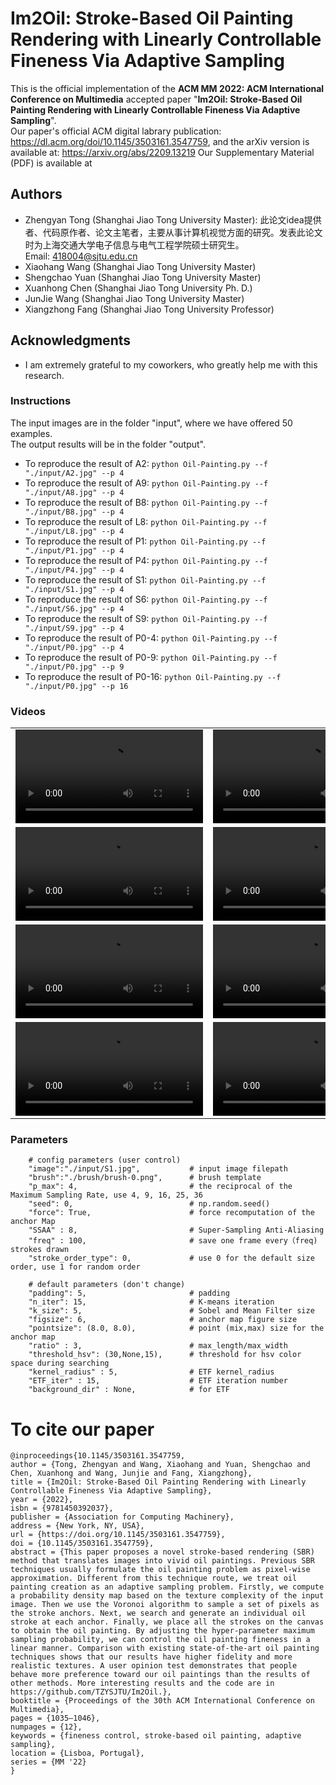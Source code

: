 # Im2Oil: Stroke-Based Oil Painting Rendering with Linearly Controllable Fineness Via Adaptive Sampling
This is the official implementation of the **ACM MM 2022: ACM International Conference on Multimedia** accepted paper "**Im2Oil: Stroke-Based Oil Painting Rendering with Linearly Controllable Fineness Via Adaptive Sampling**".   
Our paper's official ACM digital labrary publication: https://dl.acm.org/doi/10.1145/3503161.3547759, and the arXiv version is available at: https://arxiv.org/abs/2209.13219
Our Supplementary Material (PDF) is available at  
## Authors
- Zhengyan Tong (Shanghai Jiao Tong University Master): 此论文idea提供者、代码原作者、论文主笔者，主要从事计算机视觉方面的研究。发表此论文时为上海交通大学电子信息与电气工程学院硕士研究生。  
Email: 418004@sjtu.edu.cn
- Xiaohang Wang (Shanghai Jiao Tong University Master)
- Shengchao Yuan (Shanghai Jiao Tong University Master)
- Xuanhong Chen (Shanghai Jiao Tong University Ph. D.)  
- JunJie Wang (Shanghai Jiao Tong University Master)
- Xiangzhong Fang (Shanghai Jiao Tong University Professor)
## Acknowledgments
- I am extremely grateful to my coworkers, who greatly help me with this research. 

### Instructions
The input images are in the folder "input", where we have offered 50 examples.  
The output results will be in the folder "output".
- To reproduce the result of A2: `python Oil-Painting.py --f "./input/A2.jpg" --p 4`
- To reproduce the result of A9: `python Oil-Painting.py --f "./input/A8.jpg" --p 4`
- To reproduce the result of B8: `python Oil-Painting.py --f "./input/B8.jpg" --p 4`
- To reproduce the result of L8: `python Oil-Painting.py --f "./input/L8.jpg" --p 4`
- To reproduce the result of P1: `python Oil-Painting.py --f "./input/P1.jpg" --p 4`
- To reproduce the result of P4: `python Oil-Painting.py --f "./input/P4.jpg" --p 4`
- To reproduce the result of S1: `python Oil-Painting.py --f "./input/S1.jpg" --p 4`
- To reproduce the result of S6: `python Oil-Painting.py --f "./input/S6.jpg" --p 4`
- To reproduce the result of S9: `python Oil-Painting.py --f "./input/S9.jpg" --p 4`
- To reproduce the result of P0-4: `python Oil-Painting.py --f "./input/P0.jpg" --p 4`
- To reproduce the result of P0-9: `python Oil-Painting.py --f "./input/P0.jpg" --p 9`
- To reproduce the result of P0-16: `python Oil-Painting.py --f "./input/P0.jpg" --p 16`

### Videos
| | | |
| --- | --- | --- |
| <video src="https://user-images.githubusercontent.com/47803475/192312722-7841b5e6-b836-4b23-b63d-56f9b907a9f8.mp4" controls="controls"></video> | <video src="https://user-images.githubusercontent.com/47803475/192313223-1094902c-a565-43bb-9d35-156c709f6ff8.mp4" controls="controls"></video> | <video src="https://user-images.githubusercontent.com/47803475/192313388-49aa915a-3e18-4010-9af3-380a78f9a65f.mp4" controls="controls"></video> |
| <video src="https://user-images.githubusercontent.com/47803475/192313447-0190f4fd-9a8e-40d1-9a6b-91d0c368abd9.mp4" controls="controls"></video> | <video src="https://user-images.githubusercontent.com/47803475/192313506-c436fb69-f902-4a13-8965-dd6f68334281.mp4" controls="controls"></video> | <video src="https://user-images.githubusercontent.com/47803475/192313540-55c79205-025e-456e-9f21-7ac33a23ccf3.mp4" controls="controls"></video> |
| <video src="https://user-images.githubusercontent.com/47803475/192313571-7def236a-b2f2-4749-a8a6-564fd0c21f00.mp4" controls="controls"></video> | <video src="https://user-images.githubusercontent.com/47803475/192313593-27c6075b-1a9c-42b9-8743-58cebd3cbbf2.mp4" controls="controls"></video> | <video src="https://user-images.githubusercontent.com/47803475/192313613-e6355f5d-1ffb-4ae2-8fee-9e6e8125e1e7.mp4" controls="controls"></video> |
| <video src="https://user-images.githubusercontent.com/47803475/192418665-f08d2e0f-36ca-4468-b137-b1ca9aa63556.mp4" controls="controls"></video> | <video src="https://user-images.githubusercontent.com/47803475/192418682-6529fa2c-ca1b-427f-bc68-936922779cc9.mp4" controls="controls"></video> | <video src="https://user-images.githubusercontent.com/47803475/192418710-539b78f9-706b-4ea4-9762-fc302db7d54b.mp4" controls="controls"></video> |



### Parameters
        # config parameters (user control)
        "image":"./input/S1.jpg",           # input image filepath
        "brush":"./brush/brush-0.png",      # brush template
        "p_max": 4,                         # the reciprocal of the Maximum Sampling Rate, use 4, 9, 16, 25, 36
        "seed": 0,                          # np.random.seed()
        "force": True,                      # force recomputation of the anchor Map
        "SSAA" : 8,                         # Super-Sampling Anti-Aliasing                    
        "freq" : 100,                       # save one frame every（freq) strokes drawn
        "stroke_order_type": 0,             # use 0 for the default size order, use 1 for random order

        # default parameters (don't change)
        "padding": 5,                       # padding
        "n_iter": 15,                       # K-means iteration
        "k_size": 5,                        # Sobel and Mean Filter size
        "figsize": 6,                       # anchor map figure size
        "pointsize": (8.0, 8.0),            # point (mix,max) size for the anchor map
        "ratio" : 3,                        # max_length/max_width     
        "threshold_hsv": (30,None,15),      # threshold for hsv color space during searching
        "kernel_radius" : 5,                # ETF kernel_radius
        "ETF_iter" : 15,                    # ETF iteration number
        "background_dir" : None,            # for ETF 

# To cite our paper
```
@inproceedings{10.1145/3503161.3547759,
author = {Tong, Zhengyan and Wang, Xiaohang and Yuan, Shengchao and Chen, Xuanhong and Wang, Junjie and Fang, Xiangzhong},
title = {Im2Oil: Stroke-Based Oil Painting Rendering with Linearly Controllable Fineness Via Adaptive Sampling},
year = {2022},
isbn = {9781450392037},
publisher = {Association for Computing Machinery},
address = {New York, NY, USA},
url = {https://doi.org/10.1145/3503161.3547759},
doi = {10.1145/3503161.3547759},
abstract = {This paper proposes a novel stroke-based rendering (SBR) method that translates images into vivid oil paintings. Previous SBR techniques usually formulate the oil painting problem as pixel-wise approximation. Different from this technique route, we treat oil painting creation as an adaptive sampling problem. Firstly, we compute a probability density map based on the texture complexity of the input image. Then we use the Voronoi algorithm to sample a set of pixels as the stroke anchors. Next, we search and generate an individual oil stroke at each anchor. Finally, we place all the strokes on the canvas to obtain the oil painting. By adjusting the hyper-parameter maximum sampling probability, we can control the oil painting fineness in a linear manner. Comparison with existing state-of-the-art oil painting techniques shows that our results have higher fidelity and more realistic textures. A user opinion test demonstrates that people behave more preference toward our oil paintings than the results of other methods. More interesting results and the code are in https://github.com/TZYSJTU/Im2Oil.},
booktitle = {Proceedings of the 30th ACM International Conference on Multimedia},
pages = {1035–1046},
numpages = {12},
keywords = {fineness control, stroke-based oil painting, adaptive sampling},
location = {Lisboa, Portugal},
series = {MM '22}
}
```






